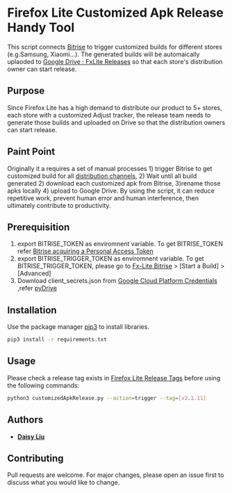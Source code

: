 # Firefox Lite Customized Apk Release Handy Tool
 This script connects [Bitrise](https://app.bitrise.io/app/2bee753c3b6709ca) to trigger customized builds for different stores (e.g.Samsung, Xiaomi...). The generated builds will be automaically uplaoded to [Google Drive : FxLite Releases](https://drive.google.com/drive/u/0/folders/1KP5LzrwVm9jcdcxlcnjKnu-jDjYzaNSR) so that each store's distribution owner can start release. 

## Purpose  
 Since Firefox Lite has a high demand to distribute our product to 5+ stores, each store with a customized Adjust tracker, the release team needs to generate those builds and uploaded on Drive so that the distribution owners can start release.

## Paint Point 
 Originally it a requires a set of manual processes 1) trigger Bitrise to get customized build for all [distribution channels](https://docs.google.com/document/d/15w7ZNYtJkpcPDkh6cfLtVl3O86IiIWljqfFxT_PPv8c/edit), 2) Wait until all build generated 2) download each customized apk from Bitrise, 3)rename those apks locally 4) upload to Google Drive. By using the script, it can reduce repetitive work, prevent human error and human interference, then ultimately contribute to productivity.

## Prerequisition
1. export BITRISE_TOKEN as enviromnent variable. To get BITRISE_TOKEN refer [Bitrise acquiring a Personal Access Token ](https://devcenter.bitrise.io/jp/api/authentication/)
2. export BITRISE_TRIGGER_TOKEN as enviromnent variable. To get BITRISE_TRIGGER_TOKEN, please go to [Fx-Lite Bitrise](https://app.bitrise.io/app/2bee753c3b6709ca) > [Start a Build] > [Advanced]
3. Download client_secrets.json from [Google Cloud Platform Credentials](https://console.cloud.google.com/apis/credentials?project=rocketnightly) ,refer [pyDrive](https://github.com/gsuitedevs/PyDrive)


## Installation

Use the package manager [pip3](https://pip.pypa.io/en/stable/) to install libraries.

```bash
pip3 install -r requirements.txt
```

## Usage

Please check a release tag exists in [Firefox Lite Release Tags](https://github.com/mozilla-tw/FirefoxLite/tags) before using the following commands:

```bash
python3 customizedApkRelease.py --action=trigger --tag=[v2.1.11]
```
## Authors

* **[Daisy Liu](https://github.com/Daisy-pliu)** 
## Contributing
Pull requests are welcome. For major changes, please open an issue first to discuss what you would like to change.

